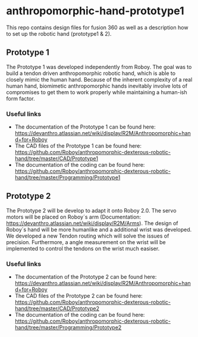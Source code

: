 # anthropomorphic-hand-prototype1
This repo contains design files for fusion 360 as well as a description how to set up the robotic hand (prototype1 & 2).

## Prototype 1
The Prototype 1 was developed independently from Roboy. The goal was to build a tendon driven anthropomorphic robotic hand, which is able to closely mimic the human hand. Because of the inherent complexity of a real human hand, biomimetic anthropomorphic hands inevitably involve lots of compromises to get them to work properly while maintaining a human-ish form factor.

### Useful links
- The documentation of the Prototype 1 can be found here: https://devanthro.atlassian.net/wiki/display/R2M/Anthropomorphic+hand+for+Roboy
- The CAD files of the Prototype 1 can be found here: https://github.com/Roboy/anthropomorphic-dexterous-robotic-hand/tree/master/CAD/Prototype1
- The documentation of the coding can be found here: https://github.com/Roboy/anthropomorphic-dexterous-robotic-hand/tree/master/Programming/Prototype1


## Prototype 2
The Prototype 2 will be develop to adapt it onto Roboy 2.0. The servo motors will be placed on Roboy´s arm (Documentation: https://devanthro.atlassian.net/wiki/display/R2M/Arms). The design of Roboy´s hand will be more humanlike and a additional wrist was developed. We developed a new Tendon routing which will solve the issues of precision. Furthermore, a angle measurement on the wrist will be implemented to control the tendons on the wrist much easiser. 

### Useful links
- The documentation of the Prototype 2 can be found here: https://devanthro.atlassian.net/wiki/display/R2M/Anthropomorphic+hand+for+Roboy
- The CAD files of the Prototype 2 can be found here: https://github.com/Roboy/anthropomorphic-dexterous-robotic-hand/tree/master/CAD/Prototype2
- The documentation of the coding can be found here: https://github.com/Roboy/anthropomorphic-dexterous-robotic-hand/tree/master/Programming/Prototype2
